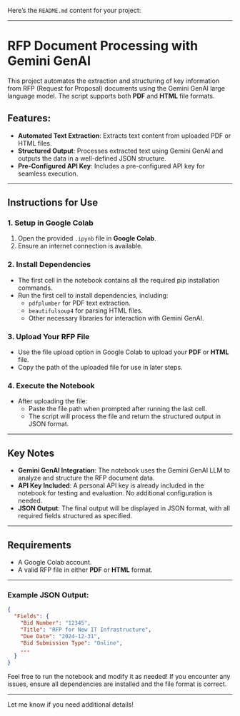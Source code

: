 Here’s the `README.md` content for your project:

---

# RFP Document Processing with Gemini GenAI

This project automates the extraction and structuring of key information from RFP (Request for Proposal) documents using the Gemini GenAI large language model. The script supports both **PDF** and **HTML** file formats.

## Features:
- **Automated Text Extraction**: Extracts text content from uploaded PDF or HTML files.
- **Structured Output**: Processes extracted text using Gemini GenAI and outputs the data in a well-defined JSON structure.
- **Pre-Configured API Key**: Includes a pre-configured API key for seamless execution.

---

## Instructions for Use

### 1. Setup in Google Colab
1. Open the provided `.ipynb` file in **Google Colab**.
2. Ensure an internet connection is available.

### 2. Install Dependencies
- The first cell in the notebook contains all the required pip installation commands.
- Run the first cell to install dependencies, including:
  - `pdfplumber` for PDF text extraction.
  - `beautifulsoup4` for parsing HTML files.
  - Other necessary libraries for interaction with Gemini GenAI.

### 3. Upload Your RFP File
- Use the file upload option in Google Colab to upload your **PDF** or **HTML** file.
- Copy the path of the uploaded file for use in later steps.

### 4. Execute the Notebook
- After uploading the file:
  - Paste the file path when prompted after running the last cell.
  - The script will process the file and return the structured output in JSON format.

---

## Key Notes
- **Gemini GenAI Integration**: The notebook uses the Gemini GenAI LLM to analyze and structure the RFP document data.
- **API Key Included**: A personal API key is already included in the notebook for testing and evaluation. No additional configuration is needed.
- **JSON Output**: The final output will be displayed in JSON format, with all required fields structured as specified.

---

## Requirements
- A Google Colab account.
- A valid RFP file in either **PDF** or **HTML** format.

---

### Example JSON Output:
```json
{
  "Fields": {
    "Bid Number": "12345",
    "Title": "RFP for New IT Infrastructure",
    "Due Date": "2024-12-31",
    "Bid Submission Type": "Online",
    ...
  }
}
```

Feel free to run the notebook and modify it as needed! If you encounter any issues, ensure all dependencies are installed and the file format is correct.

--- 

Let me know if you need additional details!